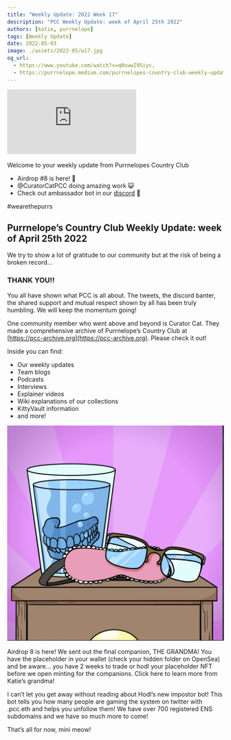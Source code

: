 ```yaml
---
title: "Weekly Update: 2022 Week 17"
description: "PCC Weekly Update: week of April 25th 2022"
authors: [katie, purrnelope]
tags: [Weekly Update]
date: 2022-05-03
image: ./assets/2022-05/w17.jpg
og_url:
  - https://www.youtube.com/watch?v=qNswwI95iyc,
  - https://purrnelope.medium.com/purrnelopes-country-club-weekly-update-week-of-april-25th-2022-f251c1c9e675
---
```


<iframe src="https://www.youtube.com/embed/qNswwI95iyc" title="YouTube video player" frameborder="0" allow="accelerometer; autoplay; clipboard-write; encrypted-media; gyroscope; picture-in-picture" allowFullScreen></iframe>

<!--truncate-->

Welcome to your weekly update from Purrnelopes Country Club

- Airdrop #8 is here! 👵
- @CuratorCatPCC doing amazing work 😺
- Check out ambassador bot in our [discord](http://discord.gg/purrnelopescountryclub) 🤖

#wearethepurrs

## Purrnelope’s Country Club Weekly Update: week of April 25th 2022

We try to show a lot of gratitude to our community but at the risk of being a broken record…

### THANK YOU!!

You all have shown what PCC is all about. The tweets, the discord banter, the shared support and mutual respect shown by all has been truly humbling. We will keep the momentum going!

One community member who went above and beyond is Curator Cat. They made a comprehensive archive of Purrnelope’s Country Club at [https://pcc-archive.org](https://pcc-archive.org). Please check it out!

Inside you can find:

- Our weekly updates
- Team blogs
- Podcasts
- Interviews
- Explainer videos
- Wiki explanations of our collections
- KittyVault information
- and more!

![](./assets/2022-05/purrks8.jpg)

Airdrop 8 is here! We sent out the final companion, THE GRANDMA! You have the placeholder in your wallet (check your hidden folder on OpenSea) and be aware… you have 2 weeks to trade or hodl your placeholder NFT before we open minting for the companions. Click here to learn more from Katie’s grandma!

I can’t let you get away without reading about Hodl’s new impostor bot! This bot tells you how many people are gaming the system on twitter with .pcc.eth and helps you unfollow them! We have over 700 registered ENS subdomains and we have so much more to come!

That’s all for now, mini meow!
